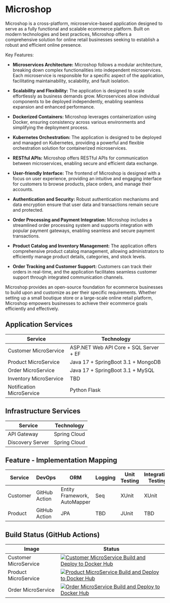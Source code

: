 # Microshop

Microshop is a cross-platform, microservice-based application designed to serve as a fully functional and scalable ecommerce platform. Built on modern technologies and best practices, Microshop offers a comprehensive solution for online retail businesses seeking to establish a robust and efficient online presence.

Key Features:
- **Microservices Architecture:** Microshop follows a modular architecture, breaking down complex functionalities into independent microservices. Each microservice is responsible for a specific aspect of the application, facilitating maintainability, scalability, and fault isolation.

- **Scalability and Flexibility:** The application is designed to scale effortlessly as business demands grow. Microservices allow individual components to be deployed independently, enabling seamless expansion and enhanced performance.

- **Dockerized Containers:** Microshop leverages containerization using Docker, ensuring consistency across various environments and simplifying the deployment process.

- **Kubernetes Orchestration:** The application is designed to be deployed and managed on Kubernetes, providing a powerful and flexible orchestration solution for containerized microservices.

- **RESTful APIs:** Microshop offers RESTful APIs for communication between microservices, enabling secure and efficient data exchange.

- **User-friendly Interface:** The frontend of Microshop is designed with a focus on user experience, providing an intuitive and engaging interface for customers to browse products, place orders, and manage their accounts.

- **Authentication and Security:** Robust authentication mechanisms and data encryption ensure that user data and transactions remain secure and protected.

- **Order Processing and Payment Integration:** Microshop includes a streamlined order processing system and supports integration with popular payment gateways, enabling seamless and secure payment transactions.

- **Product Catalog and Inventory Management:** The application offers comprehensive product catalog management, allowing administrators to efficiently manage product details, categories, and stock levels.

- **Order Tracking and Customer Support:** Customers can track their orders in real-time, and the application facilitates seamless customer support through integrated communication channels.

Microshop provides an open-source foundation for ecommerce businesses to build upon and customize as per their specific requirements. Whether setting up a small boutique store or a large-scale online retail platform, Microshop empowers businesses to achieve their ecommerce goals efficiently and effectively.

## Application Services

| Service | Technology |
| ------------- | ------------- |
| Customer MicroService | ASP.NET Web API Core + SQL Server + EF|
| Product MicroService | Java 17 + SpringBoot 3.1 + MongoDB |
| Order MicroService | Java 17 + SpringBoot 3.1 + MySQL |
| Inventory MicroService | TBD |
| Notification MicroService | Python Flask |

## Infrastructure Services

| Service | Technology |
| ------------- | ------------- |
| API Gateway | Spring Cloud |
| Discovery Server | Spring Cloud |

## Feature - Implementation Mapping

| Service | DevOps | ORM | Logging | Unit Testing | Integration Testing | Open API
| ------------- | ------------- | ------------- | ------------- | ------------- | ------------- | ------------- |
| Customer | GitHub Action | Entity Framework, AutoMapper | Seq | XUnit | XUnit | Swagger |
| Product | GitHub Action | JPA | TBD | JUnit | TBD | TBD |

## Build Status (GitHub Actions)

| Image | Status |
| ------------- | ------------- |
| Customer MicroService | [![Customer MicroService Build and Deploy to Docker Hub](https://github.com/prasadhonrao/microshop/actions/workflows/customer-microservice.yml/badge.svg?branch=main)](https://github.com/prasadhonrao/microshop/actions/workflows/customer-microservice.yml)
| Product MicroService | [![Product MicroService Build and Deploy to Docker Hub](https://github.com/prasadhonrao/microshop/actions/workflows/product-microservice.yml/badge.svg?branch=main)](https://github.com/prasadhonrao/microshop/actions/workflows/product-microservice.yml)
| Order MicroService | [![Order MicroService Build and Deploy to Docker Hub](https://github.com/prasadhonrao/microshop/actions/workflows/order-microservice.yml/badge.svg?branch=main)](https://github.com/prasadhonrao/microshop/actions/workflows/order-microservice.yml)
